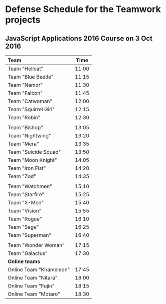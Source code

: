 # Defense Schedule for the Teamwork projects
## JavaScript Applications 2016 Course on 3 Oct 2016

| Team                           | Time  |
|:-------------------------------|:-----:|
| Team "Hellcat"                 | 11:00 |
| Team "Blue Beetle"             | 11:15 |
| Team "Namor"                   | 11:30 |
| Team "Falcon"                  | 11:45 |
| Team "Catwoman"                | 12:00 |
| Team "Squirrel Girl"           | 12:15 |
| Team "Robin"                   | 12:30 |
|                                |       |
| Team "Bishop"                  | 13:05 |
| Team "Nightwing"               | 13:20 |
| Team "Mera"                    | 13:35 |
| Team "Suicide Squad"           | 13:50 |
| Team "Moon Knight"             | 14:05 |
| Team "Iron Fist"               | 14:20 |
| Team "Zod"                     | 14:35 |
|                                |       |
| Team "Watchmen"                | 15:10 |
| Team "Starfire"                | 15:25 |
| Team "X-Men"                   | 15:40 |
| Team "Vision"                  | 15:55 |
| Team "Rogue"                   | 16:10 |
| Team "Sage"                    | 16:25 |
| Team "Superman"                | 16:40 |
|                                |       |
| Team "Wonder Woman"            | 17:15 |
| Team "Galactus"                | 17:30 |
| **Online teams**               |       |
| Online Team "Khameleon"        | 17:45 |
| Online Team "Nitara"           | 18:00 |
| Online Team "Fujin"            | 18:15 |
| Online Team "Motaro"           | 18:30 |
